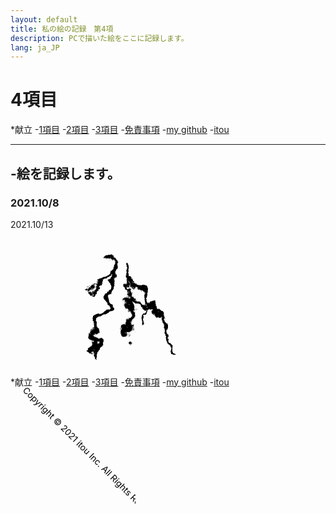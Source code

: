 ```yaml
---
layout: default
title: 私の絵の記録　第4項
description: PCで描いた絵をここに記録します。
lang: ja_JP
---
```

<hedar>
<link rel="stylesheet" href="style.css">
<h1>4項目</h1>
<p>*献立
-<a href="https://itou332.github.io/">1項目</a>
-<a href="https://itou332.github.io/itou332a.github.io/">2項目</a>
-<a href="https://itou332.github.io/diary">3項目</a>
-<a href="http://itou33good.starfree.jp/?page_id=234">免責事項</a>
-<a href="https://github.com/itou332">my github</a>
-<a href="http://itou33good.starfree.jp/">itou</a>
</p>
</hedar>
<head>
<?xml version="1.0" encoding="UTF-8" standalone="no"?>
<!-- Created with Inkscape (http://www.inkscape.org/) -->
<!-- Favicon head tag -->
<link rel="icon" type="img/x-icon" href="./favicon.png">
<meta name="keywords" content="4項,記録,私">
<body>
<hr>
<h2>-絵を記録します。</h2>

<h3>2021.10/8</h3>

<corde>
<canvas id="myCanvas" width="450" height="450"></canvas>
<script>
var canvas = document.getElementById('myCanvas');
var context = canvas.getContext('2d');


for(var x=0;x<700;x++)
{
        for(var y=0;y<600;y++)
        {
                var i= -4;
                var cx=-2+x/50;
                var cy=-2+y/50;
                var zx=0.06;
                var zy=0.04; 
                var z =zx*zy*i                       

                do
                {
                        var xt=zx*zy;
                        zx=zx*zx-zy*zy+cx;
                        zy=2*xt+cy;
                        i++;

                        
                }
                while(i<255&&(zx*zx+zy*zy)<4);

                var color=i.toString(8);
                context.beginPath();
                context.rect(zx*x*color,(i*y+(z*zy*zy*i))/(zx+zy),(z*zy*zy*i)*30,i*i);
                context.fillStyle ='#'+color+color+color;
                context.fill();
                
        }
        
}

</script>
</corde>

2021.10/13

<svg
   width="307.44583mm"
   height="124.88333mm"
   viewBox="0 0 307.44583 124.88333"
   version="1.1"
   id="svg4424"
   inkscape:version="1.1 (c68e22c387, 2021-05-23)"
   sodipodi:docname="kuroikainari.svg"
   xmlns:inkscape="http://www.inkscape.org/namespaces/inkscape"
   xmlns:sodipodi="http://sodipodi.sourceforge.net/DTD/sodipodi-0.dtd"
   xmlns:xlink="http://www.w3.org/1999/xlink"
   xmlns="http://www.w3.org/2000/svg"
   xmlns:svg="http://www.w3.org/2000/svg">
  <sodipodi:namedview
     id="namedview4426"
     pagecolor="#ffffff"
     bordercolor="#666666"
     borderopacity="1.0"
     inkscape:pageshadow="2"
     inkscape:pageopacity="0.0"
     inkscape:pagecheckerboard="0"
     inkscape:document-units="mm"
     showgrid="false"
     inkscape:zoom="1.3932941"
     inkscape:cx="374.65171"
     inkscape:cy="214.95821"
     inkscape:window-width="1920"
     inkscape:window-height="986"
     inkscape:window-x="-11"
     inkscape:window-y="-11"
     inkscape:window-maximized="1"
     inkscape:current-layer="layer1" />
  <defs
     id="defs4421">
    <filter
       inkscape:label="Torn Edges"
       inkscape:menu="Distort"
       inkscape:menu-tooltip="Displace the outside of shapes and pictures without altering their content"
       height="1"
       y="0"
       width="1"
       x="0"
       style="color-interpolation-filters:sRGB;"
       id="filter8728">
      <feTurbulence
         baseFrequency="0.05"
         numOctaves="5"
         type="fractalNoise"
         result="result91"
         id="feTurbulence8722" />
      <feDisplacementMap
         scale="25"
         result="result5"
         xChannelSelector="R"
         in="SourceGraphic"
         in2="result91"
         id="feDisplacementMap8724" />
      <feComposite
         in="SourceGraphic"
         operator="atop"
         in2="result5"
         id="feComposite8726" />
    </filter>
  </defs>
  <g
     inkscape:label="レイヤー 1"
     inkscape:groupmode="layer"
     id="layer1"
     transform="translate(15.477393,-76.563438)">
    <image
       width="307.44583"
       height="124.88333"
       preserveAspectRatio="none"
       xlink:href="data:image/png;base64,iVBORw0KGgoAAAANSUhEUgAABIoAAAHYCAYAAAAibwOuAAAAAXNSR0IArs4c6QAAAARnQU1BAACx jwv8YQUAAAAJcEhZcwAADsMAAA7DAcdvqGQAAF8sSURBVHhe7f0HmK3rWd55uqcJyjnnHBBBGSQB IpuMTTJgGxpMcjfd47bHdnscesbQHmeP225waBqbHAyYYHIyIklCOaOcc84S2PP8D7WYrcM+u6rW +qpqfat+v+u6r72rtGurVthr1Xef533fPwEAAAAAAAAAAAAAAAAAAAAAAAAAAAAAAAAAAAAAAAAA AAAAAAAAAAAAAAAAAAAAAAAAAAAAAAAAAAAAAAAAAAAAAAAAAAAAAAAAAAAAAAAAAAAAAAAAAAAA AAAAAAAAAAAAAAAAAAAAAAAAAAAAAAAAAAAAAAAAAAAAAAAAAAAAAAAAAAAAAAAAAAAAAAAAAAAA AAAAAAAAAAAAAAAAAAAAAAAAAAAAAAAAAAAAAAAAAAAAAAAAAAAAAAAAAAAAAAAAAAAAAAAAAAAA AAAAAAAAAAAAAAAAAAAAAAAAAAAAAAAAAAAAAAAAAAAAAAAAAAAAAAAAAAAAAAAAAAAAAAAAAAAA AAAAAAAAAAAAAAAAAAAAAAAAAAAAAAAAAAAAAAAAAAAAAAAAAMBC/pujXwFYv17TN6/r//UoAAAA J6YoAjgMN5vcfHLTyYdP/mDyzsnbJu+f/JcJAADANSmKANbvrpNPnjxsco9JpdHvT147edrktycv mrxvYsoIAAAA4AB92OTuk78/eerkzZMPTiqDmiB6z+SFk++cfOLk1pP/dgIAAADAAakkuvfkn05e OdkURNdPhdE7Jt89+YxJZZFpUgAA4Kr8l2WAdarw+czJ10/uNqk4uloB1Oc+ctKfSaXSmyYtTQMA APgQiiKA9fm/Te4y+cLJp00+YnLclNCNJpVLb528ZtIm100cAQAA/JEuNgBYl6aHbjG5/eQkJVF6 vW+j68+aPGJyywkAAMCHUBQBrE/7Dn1g0vKx00wFVSrdf/KAya36BAAAwJUURQDr8weTd05ePelk s9OURbedNInUUjQAAIAPoSgCWJ+KofYa+q3JG44+PqkKopad3XTi9DMAAOBD2MwaYJ1aevbmyY0n D510stlJip/+zMsmz5h0AlrL2AAAAK5joghgnZoiev/kFZP3HX18Uu1V1GSR9wAAAOBDuEgAWLcm hE67hKyiqAkk7wEAAMCHcJEAsF4VRNu8jn/45KTH6gMAAJeIoghg3T5sctrCZ1MUeQ8AAAA+hIsE gPWqIKr02bYoMlEEAAB8CEURwLptiqLTlD5NIW0ziQQAABw4RRHAelX0bDMZVElk6RkAAPDHuEgA WK9NUXTa1/LNRBEAAMCHUBQBrNe2E0W99v+3R78CAAD8ERcJAOu2TVFUSVRO+3UAAMCBUxQBrJuy BwAAWIyiCGDd/svRr6fxX49yaCrN2nvpxpObTW462WbiCgAALq2WHgCwThUij508cvKRk5MWIm+Z PHXylMl7+8TKVQbdefIxk0+ePH7yuMmjJx87ueukAun9kw9MAACAG6AoAlivG00eM3nU0e9PWhS9 aVJJ9LTJ2ouiW04qhb5y8lWTPzX5tKPPVaJ90uQTJh816T6qJHvbBAAAuApFEcB6VXx8/FFOUxS9 eVJR1FTR+/rESn345HMmX33064Mnt5207OwmR2n52e0mD5jcf9L00Ssmb50AAADXY48igMvnUPYn euikSaKWmt1l0vK7q72vVaBVKj1w8mWTr5jcaQIAAFyPogiANer9q+Vl7UF0m8lJJmT7M3ectHdR S9EAAIDrURQBrNs2J3pt8zX7pO//FpOWkrXUrI2qT6Kvayla00f3mJz06wAA4NJQFAGwNhU+7Tt0 h8k2ZU+TRS1TazkaAABwBUURwLptOx205qmivvcmibYtitqj6b8c/QoAAFxBUQTA2lQU3Wpy68k2 p3dWEv3BRFEEAADXoygCWK8Kk21ex/u6Tdao77sj8G8+2aYoqiD6/UmFEQAAcAVFEcC6bVOU9Nq/ 1pIoff9tSl1O+z5WSVSaKFIUAQDA9SiKANarsucjJqd9Le/Pt7fPGsuivue+95tM2ox6m9uwWXqm KAIAgOtRFAGsW2VJr+WnKUyaQiprLYoqx2589PvT2kwT2aMIAACuQlEEsF4VJR3zftrCpJJozRNF 3eZti6KmiD54FAAA4HoURQDrVVFSYXLa1/JKojUXRU0UtfTstN//ZpqokqjNrAEAgOtRFAGs16Y0 OW1hsvaJopbb3ejo96fVRNEHJiaKAADgKhRFAOtVUbJNYbKZKFqjbmvf+zZL7qIoAgCAa1AUAaxX RUkTRafdmLrX/sqWNb4HdDubKFIUAQDAGVAUAaxXr+EVJqdVSVS5tEaVQ33/FWTbaI8iRREAANwA RRHAOlWYVPacdpoomz2K1voe0PffVNE2E0UVRe+bvP+6jwAAgA+hKAJYp0qSypJtX8crirYtWy5S 3++233unnnXaWUVRAQAArkdRBLBOvX5Xlmy7hGwzlbNG3fbKom00UfTeiYkiAAC4CkURwDptJmt6 Hd9mKmhTtqx1omjbPYqaKKooKgAAwPUoigDW6cqi6LQ2X7vGiaIri6JtSrKKovdMLD0DAICrUBQB rFMFyaYs2cYuG0JfpM3tvvF1H51OexR12pmiCAAAboCiCGCdev3edqIoa92jqKLoIyc3nWxz2516 BgAA16AoAlinCpNdN7OuaFrjRFFF0U2Ofn8aTRRVFDVV9F/6BAAA8KEURQDrtCmKtnkd72s3exSt qSjqe23ZWSVRZdE2RVEBAABugKIIYJ02Zc+2r+N93dqKor7niqKbTbZZNtdt3QQAALgKRRHAOm2K npaQbVN8bJaerUm3c1MUbbPkrq/v67a9zwAA4OApigDWqaJjl4mgypJtpnIuUu9ZLTm7+WTbsmdT sHn/AwCAq/CDMsA6VZI0EbTtZM2a9yhqomjbaahNUdTfAwAAXI+iCGCdKk12mYzZTBStqSjqtl45 UXRa3da+rpJom68HAICDpygCWKfNZMwuhcna9ijqNlfydOrZtkVPt30zTQUAAFyPoghgPSo5bjS5 /eQeR79uW/ZUtKxtomhT8tx4sm1RtCnY1laSAQDAuVAUAazDPSdfPfmOyY9N/q/JX5zcdrLNa/lm qmZtRVETRRVF3eZtvve+rtu+bdEEAAAHTVEEsJ82pcidJ18y+aeTvzf5s5PHTj5ucp9Je/ZsYzNR tCZXThRt+/7V7e5+LQAAwPUoigD2y6YMudXkoZO/Ovm7k8+eVBpV7mymabaZqElfV2HS/8+2f8dF 2Nw3lWO7LD2rJFpbSQYAAOdCUQSwPypCbjp54ORLJ39j8rWTB03awHnJUmeNE0W9Z/U971JwXfl3 AAAA16MoArh4lR5Nydxl8vjJN0/+58mfnDRZdBav1ZuiaMny6Sz1fW6+522nidJ9aaIIAABugKII 4GI12dKSsgqib5n8zclXTR48aS+es1LZsqapmiWKos3fYY8iAAC4AYoigItRaXGLyeMm3zjZLDN7 5OTWk7N0ZenS79ei96zKrV3eu7rdN5ooigAA4CoURQDnq9fd9hu6x+TrJv/b5C9Pmii64+S8ypu1 FUV9n913fc+7vHdVNFUUFQAA4HoURQDnp5LjDpNKoZaYdaLZJ0xuPjnvwqbCpKxtoqiCa5f3rs1E UXtCAQAA16MoAjh7lRO3mTxi8ucm//dJ+xC1eXX/20Xo9X9NexRlUxTtUm719e39ZKIIAACuQlEE cLY67v7jJ39h8rcnlUSfMunzF6nCZE379GyWnu2yR1F/R19fUdTyP++BAABwPX5IBjgbFRIPmnzD 5H+ZfNOkJWdNEV30sqcKk4qiTdZi833vMlHU11aQVdS1FBAAALiCoghgGZtplU4y62j7Nqj+Pyed ZvbZk/tOKid2fd39L5O3T142efXkv062sfl+17Khdd9j913Z5fvt6yuKepwsPwMAgOtRFAHsruLi ZpMmiL5s8ncn3zJ51OT2k6UmVz44ee3kVybfPXnK5A8m2+o9oLJoLTZl0a7FVo9Hj5cNrQEA4HoU RQC7ab+bJoi+YvK3Jn990gTR3SZNruxaamy8Y/Kkyb+e/PPJr03ePdn27+/r1jRRlL7PXYuivr6C 6JaTHjsAAOAKiiKA7fT6ee/Jl0z+2uSvTL5wcp9J0ypLli+vnPzI5B9Nvmvy9Ml7Jru8hm9KlzXt UZS+713u2762ouhWE0URAABcj6II4HQqGiqCPnPyrZO/M/nSyf0nFQ9LFS8tKWsvol+afNvkH05+ cdK+RB+YNA2067Kx3gPWNlG06/fabe5xaklgjyMAAHAFRRHAyVUCNYnyZyYVN39qcr/JEptUX+n9 k5dPmiL6m5MfnLx40hRRm1dvCp5d9j6qcOnvuawTRRVFt514HwQAgCv4ARngeJULTZ987KRlZp1m 1u8riHYpLa5UAfT7k7dNnjZpL6ImidqXqP2Jrty0eomiKH3v/V1L3Ya1aBKrwu8sSj4AAFg1PxwD XFuvk7eePHryzZOvnyytI+/fO3nh5D9Mmlb6t5Omiq6mKaCmYsouJc+mKLpsKoruMHnM5F5HHwMA AENRBHDDeo2sUHj85Gsmnz9pudKSmiJ64+SJk383+ZeTn528dXJDKoraZ+dG133EafW43mLySZOW D95poiwCAIChKAK4uqZt2sfmUyd/bvI5kwqFJZdpVRI9e/K9k6aIvnvyrMn7JteyKYqWOLWrJW9r stT3WzF018lXTb5o0mPrPREAgEvPD8UAV3e7SSebdaLZJ0xuM1nqNbOlZk0M/adJBdG/mjxh8oZJ /9tx2puovXUqirYtripc2vfoyr2P9l3f8yZLqHB7wOSbJp83ucvE+yIAAJeaH4gBPlSvi02XfOWk AqGyqAJh19PBKjeaIHrz5D9P/u7kL05+ePKiybsnJymJUlF0y6Nsa/P9dMLaUsXLGvV4P2Tylydf O3nw5CMmAABwKSmKAP5QkzkVMHebdPz9V08ePrn5ZFdN7bx98vRJy8z+yaRTzV47Oe1ET99nexN1 atcup65tiqIPHP3+srv35MsmXzJpykhZBADApaQoAvjDsqVlXPedNEn0jZOmTJbYA6jTzJ4/+dHJ P5r8s8kvTfr8Ntpbp/Kqk9h22YC56aVKovdM1lQUndX3WklYQfSFk8+dWIYGAMCl5Idg4LKrJLrJ 5P6TSoKmie432fXo+bQP0a9Nvn3yHZNfmLxi0nKvbTXp0jRRp6/t8hr+wUklUb+aKPpDPeYPnLRf UUsOK+N2fQ4AAMCqKIqAy66S6KMnFUTtUfNRk8qYXQqCpnVePfmeyT+e/MjkGZOWn+1ayjRF1NHu ba697b5JfX+VRO+YrLEkOsvvueV8D5v82Ukn3i0xVQYAAKuhKAIuswqhiqEvPspmkmhbFRgVML83 +feTfzt58qQNrNsPaImCo6LoZpPKol3KrJa+VVyddAPtfXHWxVb3aUv7HjX565OmzEwVAQBwaSiK gMuqPWkqib5i0r5ELT3bZc+fTUnUCWZtWP1dkxdM3jVZsoxpiqipl0482/Y1vO/1fZOlv7dD0qTZ QyftK/W3Jo+Z3G7S8wYAAA6Wogi4jCpb2rj4yyftR3PXya6vh+079JLJT07+w9Hvl97/p8mWioqK oqaKdpl06Xu77EfjH6fisOdGk0X/1+RbJ52K9qBJRRIAABwcRRFw2VSu3GHy+ZPPmdxrsutrYVM5 HXX/K5NKopcefW5pfe8VFC07qzDapSjqWP5DPBq/Auwtk6VuV/dxxVzF4p+bfNvkH0z+h8ljJ3ea eC8FAOBgbLsRKsBa3WjyRZOWnLX0rM2Kd53Mef3kpyctN3vO0efOQhMuLZF7/ORjJtvup1SJ9fLJ 70xaHldptO96v+oUsqZ52j+ok9+u5o2TX57051sqtstje6X+nva06ntoL6uPn/Q4lIdMKu+6X5fa iwoAAC6Eogi4LDYX+n9y8vWT9p9p0+JdpkEqWCqJfmLyfZNONjurkiiVWo+YfNrk3pNt91Tq+27D 7V+fNP20pqLowZNrFUVtHP6Lk1+aVOLseoLd9fV39ZypcGwyreKux+SzJl8w+eRJ00d9r1c+Pt3H CiQAAADYE5Usj5s8YdKJX12075KWbVWy/LNJ0yW7nJZ2Ured/JXJCyeb4mGbtDdRR/Y/erLLBt7n aXNC3d+ZvGpytdtVekz+8qQiqU2om5yqvLvanz3LNF30zkkTZp2A16l6lUptQr7rskEAADgz9lUA LoPNCVYVCJ84aRpkFy0vevXkBydNEj1rUvly1u42aZKoZU67vH5XnLx10l4+Z7GX0lmoWKnUqpA7 bhq2oubdk++etGfU6ybnfTv7fttwvHLrqyc/POk0vL89aeljS+gqs9ZS1AEAcElYegYcuoqFlit9 4+RLJ7temFc4VDz80OQHJs+fNKF0Hh42+dRJS5t2mWBqH58mq1p6VqGyBk3h3HHSfVDaYPpq3j55 0lHeMWkpWhuW33lSQXhRkzwVe52g1vfeUrWKottM+n6aPKp8XEtpBwDAATNRBByylivdd9LeMZ1w 1se7aFKlyaH/NPnOyfMm51US9XpdUdK+OLsuc3vTpL2VznI/paVVqPQfNyp7jiv7NmVQy/Na+vWj kydPKo56DC9SSyAr+poq+p8nLY/77yctX2zCyLI0AAAulKIIOFSVQg+cfMnkyyaVLLtegL9n8tuT fzF50aR9is5LEzSVRE2hVCbsoomi10zO8/vfVY9dBVGP63HTsFe+t/WY/dzk+ydPmbxvctG6LRVe 95x8xqR9p/7x5BsmnaDWY60sAgDgQiiKgENUkdJePp89+fxJx5nvsuSsKZSWB1U0/MvJcyfnfVJY R723mfWuy6e6LU0UvWGypqIoPYZNU13rsey+uf5729smvzBpn6CnT/bldve99lyt/GuiqMLor006 ma9lars8ZwEAYCuKIuDQNG1yp0kX2y05azPhXTav3myMXMHwPZOfn1zEXjIVRbeftHRpFy2dqzhp GVb74qxFpcqmKDruvev6RVqPYcXYT0++fdLx+RV/F70M7Up9z029dTrat07aeP0xE9NFAACcK0UR cGgqiT5v0h4wHzO5oU2PT6o9iJ49+YnJL08uaulSJVHZpfRKpVclydqmiSpLKgG3mShK5d5rJy1D ++eTfzfpce3x3KfCqNvXksmvnXzLpKVpPe7KIgAAzoWiCDgkXWQ/ftK+RJ0u1THyu1xgt9lzexH9 7KRJoo7Ev4hpol6rKwtaetZt3EV79lQWrWkj6/Q4VhCddI+iqz3uPXZvmfzW5P+Y/JPJj0x6jCsE 96Uw6vtvY+tPn3zT5HMnmxPSAADgTB33wzbAmjRB9D9N2u/llpNdyvBKhVdOfmryHycvmFzUFE7L zT5l8gmTliftcrvaxPp3Js+atPxsLboP7jNpOVYn2d2QpqVaJvgbk6vtI1UZVEn21skLJ8+c/N7R x2li6yTL285Dt7mCsE3MK/heNmnpIAAAnJl9+EEYYFdNmtxr8ucnD580SbTr61sX5k+Y/MrkJZOL XKLU/kSl4mDXqZKmid41WePR+CeZJurPnuSxrwjsvqgA7Pj8vzf565O/P6kcrCS86D2cui1NFj16 8jWTikIbXAMAcKYURcDaVR50zPhXTb5y0sTNrtOSFQS/NKlA+N1Jmz9f5LKkO086BWuJjY2bInr7 ZG2TKZtlZ50Sdi2bUumkelwrASuGfm3yLyZ/YdJm6F83+feTN066z/pzF7H0sMe9kuj/Pbn/5Lj7 AAAAtqYoAtas8qDNq9uXqM2rW6KzxJLaliS1efWTJ+1pcxHlwEbFR7frLpOb9IkdNU1UWbS2PYo2 E0XHTdSctii6UqVRBVqP+fMnHaf/lyafNvnGyf938pOTnhctAzuvk+O6TU2TPWLyNyb3niiLAAA4 E0tcUAFchIruW08eNfmKSUvOdi1SKgqaHvn+SRtYt5/PRS8/as+cpkk+edJk0S5Lj7otT5n89qQJ mqvt4bOPeqxbTthpYD3eTVfdkJaTdZpZSwZ3vX19fVNEPScqjlqK+AuTX508cfKMSZ/vvmxvpB6b 9jc6i/fWyqLuhyaKNvsr9f8JAACLUhQBa3WzyUMnnXD2BZM2r95FJUpLzCoC/s2kk7D2YXlWexNV Ej1y0slXu7xuVyy0kXUTMa+bXOSk1GlUkrRXz4Mn3Q8VZjekoug5k5YOLlmEVSL2HGnvqtdP2tuo sqhCqrRsrfu20qhpn4qtfu17X1JlVBtc9//Tcf+d1gYAAIux9AxYo5YgtfzmUyeVKJVGu6gwaQ+a Tsv6wcmLJxd1wtn1VThUFjVZtOtrdkVRZVhTMmtTQVZJclxRVjHTn1u6oLmayqOW8DVx1OlpnY73 Dyd/5ejXTl7rebVkIdftqjD7s5Omq5ZYjggAAH9EUQSsTSXRgybtSfSnJx2Zvksp0NRJ5UnHxbcv 0ZMmTWlUAuyDJmnao6iiaNfy48qiaF9u30l0uyuITrqZ9S7L83ZRIfTmyW9O/tnkf5x826RJoyX3 hOr2ffykDbdbjndRtxcAgAOkKALWpP1fHjD5+sl/N/mYya6b+jY51PH3Pzf56ckbJvuyJKty5LaT Nuxe4mj8CrA2YF5bUZTer3qsjytFLrIo2ui+bQlcU0b/+6Tn6/dN3jRZas+rCsTPnlSW9m9i1+cG AABcR1EErEl703zx5LMm9+gTO2qaqL16mvhog+KXT/ZFF/6VQ5121t5ETdMsURR16lnl2NqKos1E 0UmLon0pTrqv28/ob02+Z/LSyRJ7X3Ub7zn5pEnTRbvu0QUAANdRFAFr0EV/F8IttWnj6kqiJaZG 2pi4k6vawLoNkPdpc+denzdFUXsw7fp6vZlyafnZvuy/dBqn2aNo1ymzpfW86gS9fzmpLKo4WqIs ajliS88+cdK+RUv8mwAA4JJTFAH7rgv/Loi7GP6aSfsT9fGuNkvOfnnScfGVKPuk233TSUfB9+uu r9cVE22s3O1s+dPaJoq6P05SFHU/9ef68/uk+/sVkzZLL+2Jteum4t3GliY+evLpkzY9BwCAnSiK gH3XdMi9Ju3F8pBJpzztWgI04dFeRD87acnZWyb7ZlMUtT9Rt3nX1+uWnb316Nd9mpw6iU1J1NKz NU4UbVTQdaLej05+fPK8ya6bXHdbW4L2aZPHTryvAwCwEz9QAvus16g27e0Y8M+bLLEEK5UlvzVp A+sXTfatONmUHd32JkbaxHupoqgplrUVRen2d58ct7xqc9/16z7qvu859/2TlqE1WdReWdvqdt58 8tDJV0zuffQ5AADYiqII2Gdd8N9+UlFUYbLEa1YTHO1L9DOTFx59vG+60G96ptu+ZDnW0rM1nniW 7oNKouOKok2htM8qi141+fnJD02W2ES9suiRk8+fNImmLAIAYCuKImCf9RrVJtZt2LvU69UbJy05 e9LkzZN9na6p7KgcW+qivz2ZNieerXWiqJJozUvPrtQytE5Aqyz6yUnTXrvofqlYrCj6uMkSSzQB ALiEFEXAPus1arOh864XvZUjXYz/xKT9YZY6pvwsbMqOTVG0xGt1BVEbWffrGjeyrgg5SVHUfdV9 t4aSpOmu9iz6D5OWQTb1te1j0+3tlLyHTT5r0ml5TaUBAMCpKIqAfdbFb+VAF8C7XPh38d1R+L8x +Y5JF+f7WhKl21rZ0R5FnfC2ROmxKYpaarfWpWfdJyeZKFpLQdLj0GPSUsjvnvS83GUpZPfNbSad gNaeRf3e+zwAAKfiB0hgnzUF1NRFS6Z2KTfaLPh1k387ec5k3/fp2RRkt54sVRRVQDSxstaj8Xu/ OulEUZt/r0WPRSXmb05+ePLKyS5lUffVx04qi9rYek33BQAAe0BRBOyzCp6Orn/uZJd9dV47aWLj lydr2J9nMxXT/ky7TlOl29xEUQXEGm7/1fR+VUl03PtW/3v33RLl2nnpMakMrShqCdrrJ7uchNYG 6J88edykJWje6wEAODE/PAL7rHLjNZNfnbS/0DaTME0PtR9RJVG/X4MmZzrFaqkNiSsiuu1rnCba 6P2q++UkRdEap2h6XF4y+enJUyfvmGyr50zTRJVFHz1pnysAADgRRRGwz7p47oL5dyYtzak4Oo0K ko4hr2h63tHHa9DkzC0mS13gdz82TdSUyhqLok1JdNyys1SStJfRGt/feoyeOGmz9fYtaspoWy1Z bGPrj5/cfXKS+w4AABRFwN6rHHrh5F9PnjVpP5eTlB1NzzSh8VOTTjrbZULjPG2KjjaybqpoCRVk 3Y9rLYq6T3q/Osl7Vn+2UmSte/M0Odf0269MKjl3cafJYyYVRqaKAAA4EUURsO8qNiqHfnHy9ya/ PnnTpCLoaipD3j552uT7Jz8wef5klz1fzlt77LSR9RIX991/3fZOeVvTfXCl0xRF6c+3t9NavXry HydNwr2tT2ypwuzjJu1VdIc+AQAAxzGKDqxFhccLJv950slQ75w0JVOJ1Glefdym1U0d/eTk30ya JGqqaJdTpM5bZUgl0SdMHj9ZYqqo+6ni7MmTNkpe0/2RpoPuO3n05H594hg9FyoIKxTXqOf6GyaV oU0F3XWy7ZH/FWYt22tS6UWTtezTBQDABVEUAWvTErL2b3nCUX570v5FLdepIGqK6Gcmvzd592Rt S60qipr++JTJYyfbFgRXqhz43Ull0RsnNzSNta82RVH77fTrcdrb50cnFYdrttmj6D6TO06alNpG ZVH/Djo98HV9AgAAboilZ8AaVXQ0cfGUSeVQR9+X9iN6zqSlZ2tdZlWB35Kzpoo69WwJ3ReVZi0/ W8uG3tfX+9VJi5L+7FL33UVqIqoitGWXuyxB67j8h0wqH+1VBADANSmKAPZLG1nfcnKbybYTJNdX sbZZqre2Cat0P2xyEv25QyhEKvheMako+o1JRd82Kh/vMqkoetBkqecVAAAHSFEEsF82RVGnni2h YqiiqGVMa50oqtjo/eqk71mHUhSlgu/Zk5ZTvnyyTdHX/dFeVx81+cRJ01bKIgAArkpRBLBf2pOo kmipoihrnyjKaYqN3tuW2AR8H/R4tQTt5yYts9z2MWyqqH2OPntyz4n3fwAArsoPigD7pYmiSqLb XvfRMlrCVFG05j2KTqP3tiWLtotW0dfG3N8z6eS/bU+tu9HkoZNPn7TBtakiAAD+GEURwH7pKPM2 H15qIqbpk6ZQ3jOpYFjrRNFpHNJE0UaPXSXRD006+W/bqaI2Sf+kye2PPgYAgA+hKALYH014dBR8 JcdSp3Y1QVRJ1BH5a54mOk0xcmgTRen2NxHWsf/PmvSYbqMi8tGTTkFrHydTRQAAfAhFEcD+2EwT tZn1EtMelQuVQ02gVDKsdZqo73uTk+i9rVPjDtFLJt83edVkm+Kv++bOk05A6z7ycwAAAB/CD4gA +6OiqGmiiqKltL/N2yZNFK25KKoUURT94RK0J0yeOHlzn9hCG6Z/7uQeR78HAIA/oigC2B9tZH2L yVLLpjYFy2Yj67UXRSedoGkaqz14DnVZVVNF3zt5yqQCcBt3mzx+cofrPgIAgCOKIoD9UcHR3kRL bsRcyVKZ0GTRmouiTm4rJ1FBtNnn6RDLou6H50+aKnrFZJslaO2F9QmTCjUAAPgjiiKA/dHSszYY bp+ipVSydOrZ2ouivv/TFEVNZ7X87BBP9ur+eMOkJWi/O3n75LRacvagyV0nlUYAAHAdRRHA/qjU uPFkqRPPUqnQvjYnLVn2URMzp50oqii63eRQ3+cq/543+c3JCycVaadVKXnfSfcTAABcR1EEsD96 TW66o7JoKZtpnMqWNU8UnbYo6n6849Gvh/he133y1slzj/LuyWlt7qMllzoCALByiiKA/bGZKFq6 KNpkrfreK7s2hddxem+79eQrJn9+8hmTB07aKPyQ3vfaoPzFk2dO3jI57WPc8rO7TJY8ZQ8AgJVT FAHsh6ZgKorap2jJfXUqD1qmtOalZ92Gvv/NXkvH6b5s+d7XTP7l5Acn/2ry9ZP25WlZ2iGoNGt/ osqiF0xOu/ys51n7OLUEDQAArqMoAtgPm311Sr9fSmXCuyaVLCeZxtlXfe/b7LXUfdl00SdNvnHS hFHTRUuWcRepx/VNk1dNun9OY1NO+lkAAIA/4odDgP3QRXtLgW40Weq1uUmc8o5JR+SfdmnSvthM FFWEnHZqZqNC5F6Tz5l84eTOk0PQ/VIR+Laj359Wz7Uli0kAAFZOUQSwH3o9riRqf6KlLtwrWN47 qSiqZFlrUZTNRNG2RVGa1mpPnkdMmio6hIJkU6J1v2zz+Ha/rnnSDACAhSmKAPZDexO1V0x76yz1 2lyB0MlYFUVrLwMqQk66R9EN6X692eSukwqj7vO1q+zqdmyzZLHnxzsnbYoNAADXURQB7IeWRnX6 VPvpLLV/TqVK+9dscyLWPtlMzVRonHYfnuvb3M/3nNyqT6xct6dycZsT3bove26857qPAABgKIoA 9kNTIZuiaKnX5oqiN07ePFlzUZSKol2XnqX7ufv4wZOmita+/Kzbc/NJp5dtUxRVJLbHEQAAXEdR BLAfmgxpwqUs9dpcEfC6SUXR2peeVRTtuvQs3bcVch89aa+ij5ysuSzaFIy3nZx2Eq0JrddMWpoI AADXURQBXLyKipYPNRVSUbTE0rOKoU46e/2kE7EOYaJoiaIolUP3nnzl5JMn3fdrLIv6njsprwmp 208qjU6q50NLzl45aR8rAAC4jqII4OJVDFUSNRXSyWdLlBYVKhUAr51UsKxZpUbFV7epwmhX3b9t av3YyV+dPO7o47XpedPeRJVEp92jqPvyFZM3TNb+/AAAYEGKIoCL1yRIRVGTIZ1etYQu/tuf6FWT tU8TZVMULTFRlM0U12dM/tHRry3hWpOeN7eb3HlSwXgaLTt7+uQQ9q8CAGBBiiKAi7fZn6iyqGVR S2jypqPPK4sOwaYoOou9lj528j9MPntS8bKWZWiVipuiqNLrNN47ecbEsjMAAD6Eogjg4m2KoiZa TrPPzLVUFLUHTWXRIWjqZZOz8PGTz5k8ZHLa6ZyLUJlVqVhRdIej359U92EF4ssm7+4TAACwoSgC uFibJVDtM1NZtNTSs4qipkYOpSjKWRZFPQafNKksut9kqcLurGz2tbrbpL2tTvP99tx4yqSyaKml fAAAHAhFEcDFqihqI+Iu+pc8fWszUfSu6z46DN03S90/19f7YaXLp09agnbXo8/tq763pon6Pk+z t1JFW+XQ0yZvn5zFUj4AAFZMUQRwsSo+Kom66L9xn1hAJVFH4zdN1KbFh6D3q3JWRVE6ar6lZ18+ 6ej8e0329X2yybP2Jrr7pKLxpCqKOumsjawVRQAA/DGKIoCLVfFx80knni21N05FUXvPVAQciu6n llud9ftWZd3DJ39p8vcnXzRpaVcl0lmWVKfRfdBx/k0T3WVy08lJ9dx49uT1k07GO6ulfAAArJSi COBi9TrcREjLh5Y88ayi6G3XfXQYup8qispZ6//rjpM/PfnHk//npOVo95lU0JzH93AtFVbtadXE UwXjSQusSqHNsfhNFdmfCACAP0ZRBHCxeh1uoqiyaKmiqOVELT07lP2JKkK6n9qw+Tzft/r/u/fk GyZ/Z/JXJ39m8qhJkzw9XhcxZdR90FLFe0wqik6qYui1k+dOem5YdgYAwB+jKAK4WJUNTRO1fGip SZUKgJYVtZn1oej9qn15TnsfffAo25YiFUEVeQ+bfNXkb03+P5O/MfnqySdP2ifoPEuj/r+aJrrn pAmnk2qa6IWTlp51nwAAwB+jKAK4OBUL7YlTEbHUsfipFKkUaKroUPR+1YTPaY6Bb6nVmyctwdu1 GOn/v8epcuZxk0qiSqNvm/wvk6+bfOLkDpPTfI/buNXkgZOmik5anPWceMfk+ZNXH30MAAB/jKII 4OJUFDVJ1KlnSy07SwVJxch7r/voMFSIVMCcZqKo++GNkydOXjpZ4gS4HrNKvZYKtvSr0ugbJxVG /2LyzyctUfv8yYMmlTqVgT2+ff9LvO+2P1HL39pH6aS67a+ZdCx+xZlNrAEAuKqlljkAcHqVDu11 82mTB09Oc3rVtbTkrCVGvzl5VZ9YucqVSpGHTloC1mTPSVSGdPt/fPLKSYVcEz9LLhHr7+r7qwy6 06Ry6JGTT5187qTC6DMmnzD56ElLxlpq2ClqvQf39W0+ftLipq/pJLb+7m7LSfR3v3PSJtbfPXnT BAAArkpRBHBxKhhayvTpk/tOKhuW0IlnL5g8YfK6PrFyvVdVwlQSfezkpPvyVJB0+39x8ozJjSZt Tn2afX1Oa1Matcl033PFUMvE+r4riyqQHn/0+4dM+n5aQlb51cRRxVHLwm6oOGqS6VsmHzPp9pxE RVRF2S9NfmVySEsSAQBYmKII4OJUKnTk+mdOKhSaMllCJ1o9Z/Jrk/boWbvup0qXh08+bnKTyUlU trT07LcmT520N09lTJtPn3QqaRebaaP+Pyt1mhir6Om2VAxWfH3SpKKwAunjJ4+ePGKymT6qROpr K486tazb/xcnTVj1d59ExdCzJt8/aQlexREAAFyVogjg4nShf//JZ0/uNlniNblypD1oWmb065M2 MF677qeW6G0mik46edV90TKr35783qSpmpaitQzrtkc5admypAqkHuv2Ouq2tI/RnScPmFSGNW30 2En7H1UkfcqkIqmPP2/SErzTnLLWkfhNEv3M5O2TG5pWAgCAC/kBGYA/1IX+ZtKkqZMlNC3S0rMK gUM6An1Trpy2TOt+3XxNezdVoH375G9PfmHSht/7UJz0ftxEWc+Hpp3af6gSsQmjz5p8+aRJovYm 6vly0pIoL560DLEC0WlnAABck6II4OI0UdLGxk2HLPV63PKkCoGWnB1SUdT90/11mkKtMqU/Xzb3 b0Vay9F+evINk/9t8rzJvhRGG33vm/S9dxt6npxmkig9F142aaqowqyv79fT/B0AAFwip/0vswAs p2VH7UvTkqI2P15C+9F04lnLrSpAPjBZu96rWprXaWJt4lxhdFItvWuPopaetXfTRqVQS9A6Lr70 /1Fp1/5Hh1SkdF/dddJ91/5G7XvUHkndzkrF05y4BgDAJaAoArg4Xax/4qTlRZUUS2h5VQVRR+O3 cXFlwNr1XtUG1N1PbfJ8mqmiyqCKok6Bu7Io2qhIe/nk2ZPXTCpOKvBaAtb/z9oLo6aROuWt0/Xa JLuNs9v36FGTSrfbTyqTut1NoFmaBgBwySmKAC5Oe820UXEbGC91CldlSEfBP2FS8XEI0yJXFkUd KX+a966Ks4qi508qjW5IS7T6M00XvWjSn60wqkSpNDoElV7dd5WSTRY1YfSYSVNtHeHfVFtFUVNp hzCJBgDAFhRFABencujTJp3k1dTHrrrIf8vkKZPKkUM4Gj9N9txjUqHRRNFppnzae6hleM+dHHcC XBM13Wct3fvdyTOPPt6UeJVGvW8eyrK0bkvPu06U+6hJRVxL1DrC//WTSjYTRgAAl4yiCODiNNnx JycPnrQMbVctH3rdpJLjqZNOPjsEvVc1AdOx8RUaJ1Wh02RMy/CeMzmuKEoTWBVGTRhVGP365Jcn ff1mg/AKo82m0Ieg+6kT1zqmv/u5PbOa3Koo6jY3YWQfIwCAS0JRBHBxmtz47MkDJi1z2lUlxisn T560/Kxj8g9BxUwFRhNFD+oTp1BR1HRVexBtU5y1x1OnpDVd9BuTSqf+rj7Xe+hmyqgcwqTRpjS6 76Q9jCrEWs7YUrzuC4URAMCBUxQBXJzNRNH9J0sURV3Iv2LSRFEbWjcRcggqLu4zqSiqVDuN7pOW nj1r0pTQLpqsaUlWG2NXHHUfv2pSIVdJ10RXm0dvSqM1F0d977eZdL83adRt7/5rKZ+yCADggCmK AC5ORVETRU1vLFEUNT3TSWcVRZUZXdwfgiuLokq106jA+Z3JEkXRRuVTf9eLJ21+/cRJ+0K1GXb3 f8v/3jppEqc/2x5LazxBrdKr5+i9J52a1vRUe2B125VFAAAHSlEEcHFaevYZk/tNliqKKi8qLX7v 6OND0PKn7qOKokq106goetKkoqjyZsmCo42em7B506Qj9tswu2V/TTBtyqOnT1qqVoHUfj9NHVV8 raU46nvsuXnnSRuKdwJcRViFkbIIAOAAKYoALk6naX36ZKmlZxVDL5lUUFQYVZIcgsqJiqJO5Wqy 6DS6DzYnmJ1luVEB1ARXG2a3f1FLAJswalPxzd5GFUjtl1R51OO02Si6SZ1u474WR31ffY+3n/Q4 VBi1F9arJwAAHBhFEcDFaVnPZ02WnChqcqXlUBURh1IUdd88cFJR1KbWp9F9UFnTRFGTP+d13HuF VP9fLT3re2gz6NdOOkmtx6fSqNPUfnry45Ofm1RmVcD0tZ2C1+TRPpVHLUWr3Oz52gl0Ha3/hkl7 NFWUAQBwABRFABenTYI/b9JyqiZKdlVR9LJJhUNF0aEsPasoahPrR03aK+c0Kmqa4Ok+adLnvIqi a6lUaaPxlsK1OXbTRy0V7PusQGo5250mt5s0ybNPNtNFd5w8bHLXSd9v01H9CgDAyvVfBwG4GL0G VxAt9VrcRXx/16G9tnd7NhtCb6Ov2/f7ZLNBdkVWk2Y3nezzf8zp/qws+tLJX5/8qUmlkf8ABQCw cod2MQGwJr0Gt8RoyYvryqJNDsWmKNrmfup+2JRM+/6e1/fXflWPnFS6nGSaqCme50y+e/K/T35o 0ilv7R/U/3bWG05XaD1m8pcm3zJp6qvNxwEAWClFEcDFaQ+alp8tubzokAqijW5TJdG271nblkzn rc2iP27ScfTt/3PcY9kUUoXQz07+0eRbJ39l8rWTL5t83eQfTtpIu32EzkrP34+a/NnJN0wqjpZY SgkAwAVQFAFcnPbeqRxYqihqeqSNkysQznqS5Dz1XrWZCjqtzURRRdE+l2jdxjbqfvik50Tf87W+ 35aodcJam3S3r1H7HLVZd8VRp631uaaL/ubk8ydtml5p1N5VPT+W1v17t8mfnvw/Jp3mVxEKAMDK KIoALs7HTpY8Fn1TFLWJ9SGdQrVLUZR9L4r6vioN2xz6Yya3nhw3AVXZ08blHbffqW6VRtfX86Hn QXsf9ef+18kXT/7NpNPVep4sWSh2O9pf6bGT/2nyJyeVoPt6vwMAcBWKIoCL03KdJZedddHfxf/7 J4dYFG2zfKySYt+Lor6320yaJmqD6OOeEz3OFUPPmDxl0slpJ/G+SRNI/2DyTyctSevktSVPguux qix69OSbJt2mSjBlEQDASiiKAC7OgyZLFkWbY9ffNTmL5UUXpZKh96tt37P2uSjqe2qJVvsSPXhS yXLc7exxbiKoSaIXTU5zLH2lUMvUmir6W5MfnjSZ1CTaUjZl0adMvnnS5FybXiuLAABWQFEEcDEq Lh4wWXJ/oiZG3jmpOFhySmQfHGrJ0O1q4+rNJtaVRsfd1h7n9iF6+uR1fWILFYoVTd8++c5Jk0k9 d5ZaitZtqBz63MlXTnqu2+AaAGAFFEUA56+S6M6TOx39fgld4Heh3340FQmHpNtW8bVtibHPpVnF UM+F9ie6w+Qk78tvmDxh8uLJLpNAPU+ePakoajnaj01eO1ny/uo2fcnk8yZt1r3kBB0AAGdAUQRw /j5y8shJF81LTcq0HKlTr7rQrzA6JJuiaNsCo/umLDUts6Smbtqr6qGTkzwfug1Pmvz65KR7E11L f19/z89MOl7/707a+Lq9rpZSEfbnJ18+uf9kqXIUAIAzoCgCOH8twako2vYUr6upRHnLpKVIh1gU bcqe0+pr269pH4uiHv9bTdqr6r594gSaGPupyWsmS07+VAy1V9GPT5ou+oXJ2yfb3OfX188aTRNt jum/+2TJ5z4AAAtSFAGcr6ZGWo7zuMlJ9qM5qS703zhpOuTdfeKAVIhUWOwyUbRkqbKUm0zuMelI /Fv0iRPopLInTs6iDOx+6jn0S5N/OPnRSYXUEhtd97xvs+6OzO+5f+sJAAB7SFEEcL6u3Lh4qZIo nXT2qsnSx53vi27TNrerKaLS1+7TRFGPfSeD3W/y0X3iGH3v75/8yKQ9is7qVLvN/8/vTtq76Ocn Pa+WWIpWMdZeTG1w3UlolqABAOwhRRHA+WmCqAmSx09u2ycW0sV9BdFLj349NN2+TbaxbyVRmrC5 4+SBk7v0iWM01fPcSfsTnfVm5d1XnZxXWfTvJ784abJo12VolWO3n3Rs/pdObnf0OQAA9oiiCOB8 bC6SHz15xGTJo8K7gG8T65dM2sPm0FRc7FL29HX7VhS1iXX7Ej1k0ubm19L33lKzn5s0TbRrYXNS TRH9zuTfTn520v5Xu96P/dzR5tafPfmaSeUpAAB7RFEEcD4qA1pu9tjJ0ic/NWHSBf0rJkvsJ7Nv Kie2XXqWipWyL2XRZtlZRdFJngvvmTx/0v5EFYHb3g/baInb0yY/MPnlyTsmu+r2N0X11ZOmiwAA 2COKIoCz14Vxm/d2DHp7szRNsuSSm06napnQm6/76DBV8mxb9OxLQbRRaVhRcs9Jp55d67nQ997j +5TJc44+Pm+VbM+c/PTkqZMliqqW3jVZ9EWTNvL28wgAwJ7wgxnA2WsT3058apqoqaIukpfUKVhd yB/asfhLWbKUW0LLDiuJei5UGl5LG0u/ctLeRO0TdFGlV5NE/3nyfZMXTnYti3pMbj75zEn/Lo5b fgcAwDlRFAGcnS6G27T6T0/+4qSjwVtytGRx0bTHD0/eNNm3yZkldZ/tW+Gzjd53O/muTc2bKjpu j56WnbX3VMu/zuqks5PoufWWya9P2rOoKaddfdik++DzJ23svXSBCgDAFhRFAGejUqOL4L8w+cuT jgTvYnjJ1932JmrfmkqETqnihu1LybQpRyqKWnZ2redD+021SfmzJh1Rf557E11NRdXLJz85aRna rptq95g0XfWJkwdNKtAAALhgiiKAZbUxcUtqHj75G5MmiT560vKzJcuKSoP2JPqeSadRXeS0CSdX UdSys3tNep5cS+Xf703O40j8k+oktJdO/s7kxyfvmuwyydbPIQ+ctATt7pPuHwAALpCiCGA5LZ1p auhTJ00RfcWki9+zWFKzOQmr/YnePTnkZWeHYjNB0ybO5bj9iVre9eLJiyb7dJpdpeTLJt8+aW+s nou7PP8qhypWOwXuuPsEAIAzpigCWEZ7zdx18mmTb5z8qcltJkseg7+xmSaqJHr10ceHrIJlk23s 8rVL6ntoudndJp2Cd9xzo02sK2J6rPexCOwEtO+ddBrbLksfux+aKmrD9/b08rMJAMAF8sMYwO4q iVpK1D5E/93kkyZLLzW7UhNETZk8edJpVJdhmmgfip5d9Z5bEdIeRcftx9MEUUu8mhrbl2Vn19dz 76cmvzh5fZ/Y0qZAa5+iJq38bAIAcIH8MAawmwqhh0xaZvZNk8dNbjE5Sy1JqkCoLDr0aaIrbVsW 7UvJ1PdRUdTyxJ431/KGSY9vm1nvumn0Wamg7Pv7scmuG6pXtvbvqKWaZzGFBwDACSmKALbT62fL hyqGvnnytZMudNuD5iy9f7IpEV4zuSx7E+1S9vS1+1AWVYbcbnL7yY37xDV0JP4LJ7tuFn3WKrGe N/mlSRtvb6tyqKm8+09asgkAwAVRFAFsp4mQT5+0H9EXTjru/KwnIZoeaprouZPLtOxsCftQFvWc qQxp4uxa30vLzjqGvg2jK4r2XUvjfmvyG5M39oktVbK2/KxNrQEAuCCKIoDT6QK/Y8072ezrjn69 w+Q8Xk87mvwFk18/+nVflyRxdRVF7U903DTRmyZtZN0m1p0wtu8qK181aflZp7RtuxzyIyf3ntxz YvkZAMAFURQBnE4XsI+Z/I9Hv7b87LxeS9sP5gmT35y8bXKZlp3tw0TQrpqYudPRr9fyuklF0Tuv +2gd+l5bgtYJaNtOQfXvqPvnfpPKVwAALoCiCOBkKilaMtTx939t0t5Et5yc1+toS3o6XernJ52G tYZJk6XsWhT1GO1DydTETHsU9eu1tAdVpWCn261Fz8dOPqssquTaRo9R03qbqSIAAC6AogjgeDed PHLyVyd/f/LJk5YRnVf50ITJ902+d/L0yb4el35Wup97v9rmPevKr73osqjnTBs1t6n1DWmz8h7v yqJdThE7by0363uuKGqj9W7HNipf29C6qSLLzwAALoCiCODqKhWa/Hjw5Bsm/2DyFycfN/nwyVlr WVl7Ej178h2T7548dXIZN7Dusag02PY968MmF/1+121oWqb9ia5VgLxl0jRRS7nWtgdVBWabcFdm brupdffNHSf9u7P8DADgAiiKAK6ufWQePvkLk6+ffPzkvPYjajqjfV6eOfk/Jz80aVJjTUuRlnTl VNBpbUqm0u8vSv/fTctcqyRKj3tlUdNEaysEW362mSp6xWSbTa0399N9JnfrEwAAnC9FEcDVfczk aydfPGkZTJMg5/WaWVnwpMn/Mfn+SSdJXbblZle6suzZRl/XY3fRRVETRcc9hyoD3zrp8V5bUdT3 23O3PbTa1HqbYnNzP7VH0QMnx238DQDAwhRFAB+qZUoPnXzT5E9OmmpoT5mzLhk2S81eM2nT6n86 +YlJR6Vfpo2rr6b3qk3Zs419KIrSksXjbsN7Ji0767mwxiWGfd8tnWsarsJrGz1ebfr9oEnL0AAA OEeKIoA/VInQnkSPmvyNyRdM7jrp4v6sC4aW6FQOPGXy7ZP/1+SXJl1or7EsWFr3/7ZFUV9b+dfX X7S+j+O05KxJnA9e99H6tK9SS+cqip5/9PFp9Vi16fdHTSpqL7rgAwC4VBRFAH94AX/bySdMvnny qZMuVM+6XKgEqhB41eTHJ52o9m8nvzdpMoMPdRkKg04LqyxqimytJWHL5l4y+c2j35/2dvQ4d9Jg x+Q/bHKeJwwCAFx6iiLgsut1sD1R2pPoyyctN2vZy3lMoFQKtP/Qj07+zeSXJ20GrCRaXkXDRZcN J5mu6c9UHq7txLMr9b2/efLkySsn2yydbJKvU88+dnL7iZ9XAADOiR+8gMuuzXLvO/msyedN2hPl rAuFJiwqiZ44+VeTfz1p2dllPdXsJHq/2vZx2eVrl3TclFBLECuJ1jxNtNHtaOlZR+VvM1XUY9bp Zy0/a7LoPJaAAgAwFEXAZdaFZ8XQYyYtN7vL5Kw1bdEeLr8y+V8n3z154aTiiKvrvaoJr22mvHqM +7p9KIsqTK51ZHz/W8+Pfl17UdTtePWkMrQpudNOFfVYtWdYJdHjJuexFBQAgKEoAi6zpomaWPi0 SUtcmlo4S108d9H8C5N/MPmNSRtWX6s84P9f9mxbFOzytUvZTJEdN1F0CNNE6Ta0hPJ3Ju251b5L p9VjVkFUUXSvyVn/+wQAYCiKgMuq8uFOky5C28T6xpOzVEnUseEdfd9ysycdfY7j9Vhtso3NNNG2 X7+UypKTThQdiudNWn7WnkWnfb73eDVV1IbWnzxpKdpFP4YAAAdPUQRcVjebPHrSsrMKo7PUJMlL Jz85aT+iSqJtJiwuq8qB3q+2fc9qMuWi3++asDmuKOrP9L/36yFMFaV9t54waapomz24euzb1Poz JvebnHWhCwBw6SmKgMuo177KoUqi+/eJM1RJ9JxJJ5t9/6TpCvsRnU5lwbaTJJuv3eXvWMpJJ2r2 4XtdSrf52ZMmi9qba5spuu6Lh04qdjsB7aKXEQIAHDRFEXAZtdfJoyaPmHQU/ll52+TXJt8x+a7J 706aKjmUaRFO7sppoRtySAXRRre3ZWfPnLxi0obe22ivos+cPGRy0z4BAMDZUBQBl03TCE0TPXJy 98lZbJDbxfHrJ/9h8i8mPz158eS4zYy5YYdQopzksT+0oig975soetHkHZNt/g10vzRVVMHb6YQf NgEA4AwoioDL5iMmnzTpovPWk6UvzDu1qmPBf2Ty7ZNONtvmeHA+1C5F0S5fu6TjCpJ9+B7PQsvN 2qPrWZP+bWz7b6Hpv8dOTBUBAJwhRRFwmfSa14a4nz158KSLzaUuzisBWlbzskklUUvN2sD3nZND OsVqjXrc11AUZV9KraVVlj51su1R+WmK6OMmnzJ5wNHHAAAsTFEEXBZdfLfMrEmilp3ddrLkprhN Tbxx8uuTNq1+xqRTnpREyziEAuWyLj1Lt72povYqaqpom02t0xTgwycVRjefHOr9BQBwYRRFwGWx 2ZuoaaK7Tpbcm6iL4PZeedrkJyadcrbthTB/3KGUAT1PrrWh9aYMO9Ty43WTpor697HtVFFLRx80 edykEwudgAYAsDBFEXBZVAx1gfmpkxv3iQV18f+ayW9NfnOy7UUwHPKEzAcnL5w8adK/l23dcvIx kza2vtXkkO8zAIBzpygCLovKocdP7jxZegqhJWZdADct0VHgLG+XSZu+bg37FF2GwqOC6CmTTkDb dllm/37vOWlj63tPLsP9BgBwbhRFwGVwo0mbWH/xdR8tq4vdt0zae+XZfYLF7Vr0VCzsS0l0raIo h156fGBSSfSEyS6Td+0x1l5jnzz5yD4BAMAyFEXAoevCu+mDb57cp08sqIv+t006Ar9NrNvMmuX1 XtUJV9tOgvV1+1AWVSp2NPwNTdL0+W2nbNakvYpapvmSyXHF2Q3psbz75AuOfgUAYCGKIuDQdTJS R+F//GTp47SbjnjF5MmTjv22gfXZqBTYlD2n1df2uJeLLoreM3nT5P3XffTHtYTxrZP+920LlDXo 383LJj83ad+ibbWctEnB9h0DAGAhiiLgkFUs3GvShWQnnS1ZFHQh/67J04/SNNEhX9xfpM1E0bZF X1+3DxNF7V/V5FnHwzdZdKVKxpZk9Vzqzx166dhyzV+YVLTuoo2tP29SaXTRjy8AwEFQFAGHrIvI j550OtJN+8SCWiLURe4TJy+dNCXB2ei9qqJnm/eszUTRPhRFTQv9p8lPTdrTqkJoM2XURug/Ntks Ybx+kXRo3jdp6VnLNnfR/mOdgNa/cz/TAAAsYJsxfoA16KLxoyafP/nEyS0mS3r7pIv+piJaRrPL Ehqu7U6Tx0weNjnt+1ZTXj1WFXrPm7S866I0JfTaScsUX3D0axNEvzr58ckvTpo2ugyl42a/pg+f fPrkIybbFHl9TX9HpVv7Hh16wQYAAMCW7jD5usl/njS9UGGwVLoYfdKkU9Q6fcmSl7NVQfTvJpUL V3s8rpW+psmVb5nccbIvKjKbdKog6dSufn/ZnkcVPPeftFdRk1VXe/xOkkraSqIHTPo7AQDYgTFt 4BB10X3fScdn92sX40vpwrSL2i5MnzHp1LM+x9moPGmKaJelY7t+/VnYTNQ0PdTm1f3+sj2PmrDq BLRfmbRn0bb7MvWzzF0mD5/cpE8AALA9RRFwaCoDbjfplLNHTJae+NnsTfQfJy0jOvRNh/fBpujZ Ro99Uyb7VhTxh/+WKl1/bfL8SZvDb6PHtX/nFcMtMfWzDQDADvwwBRyapoceOKkkuuekZT1Lqhj6 zUl7y7y3T3Cmep/aFD3b6u9oysx73v6pLHrh5Lcnr5lss8dQRVGnnrX07M6TJScIAQAuHT80A4em 080ePXnIpFPPlp4matPc75i8c2LJ2fmo5Cnb6r2uoqlfTRXtl/4N9W9piamilp/dbVJpBADAlhRF wKG596TjsrtoXHqaqP2IfnTyrIklZ+ej96ldi6JKhKaSdvk7ODtNET1t8pTJ6ycVsqfV86QJwntM FEUAADtQFAGHphOyWoJy88mS0yPtpdLm1d85URKdryVKnr5+l+VrnK13TH5j8nuTbf993WzS5vXt UaYUBADYkqIIOCQtO2vJ2V0nN+oTC2nC4VWTXzr6lfNT2VfBs0vJ09+hKNpvTRW9YNLys7f3iS30 +N59csfJkv/+AQAuFUURcEjuM7n/ZMmTj9pDpSVnz5w8YfLWCeenx3HXzaw3RVFZcsqMZTVV9OzJ i6776PR6jrRHkaIIAGAHiiLgkLQ/SXsTLXnqUctgXj75nUkXsNvsn8L2rix5trX5O7zn7bf3T1p6 9uLJNhvF9/jeadLJZy1DUwoCAGzBD83AIeiCsHLofpOli6I3TDoKv7Qkxkln52vJosjSs/1WKfva Scflt6n1NtqbrMnCO0x2ec4AAFxaiiLgEGz2JvnYSfsULfXa1oVrRdFzJk06vG/C+arkWWLpmVPP 1qHlZxVF2y4/66TDCuP2KVuyMAYAuDQURcAhqADowvDBkwqBpXxw8rrJKydNE1l2dv4qeSqJTBRd Du+evGzS8rP+/Z1W5VDH5N970l5lAACckqIIWLtKgBtP2p/oXpMlp0beO2mi6E2TTmXi/C0xURRF 0Tr076x/c00V9etp9Xy57eQBk8pjAABOSVEErF0FwK0nlUTtT9KF4lLaXLeS6C2TbaYb2N1mGmiX ArC/o5KoLPn8YHntAdbys6aKXnX08WndZHLfSctRPd4AAKekKALWrmmT202aIKhMWOrCsGVm75y0 9KyiyETRxdgURbtMA/V3bPYoUhzst01R9JJJ+4I11Xda7VPU8rPKospjAABOQVEErFkX/S07u9uk i8Jdpk6ur2LoNZOKovdMnHZ2MZYqivo7vOetQ9N7LTt77tGvp9Xj3ZTh/ScVRgAAnIIfmoE1a+Pa O04eOmmZyZITI51w9oLJSycVRVyMHs+mgXbdpHzXsonz02mDLfl86uR5Rx+fVpNED5w8ZOJxBwA4 BUURsGYtMbnzpIvBNrBdUstfWvrSPintVcTF6UJ/iYmiwjq05OwVk6dPOnHwtBN9lch3mjRp2HQR AAAnpCgC1qrXr6YGOu3sPpMbTZbUHiltqNtF6jYTDSyjx3nXU88qivp673nr0dLPpoqeMmkJ6Gn3 COsxv+Wk14Y2ugcA4IT80AysVdMhTRHdb9Lys6Vfz54zeflkm810Wc6m5Flioqi/o9+z/zabybf8 s3+LLQXtc6exKZLbwwwAgBNSFAFr1ZTJHSZnsbTk9ZP2RnntxLKzi1WxszmxbFtL/B2cvw9MXjl5 4uRdk9MuP2tpaq8R957ctE8AAHA8RRGwRl3432xyl0l7FC257KyL0TbRbZKhiQannV2szTTQUkVR v2cd+rf37smTJ+0XdtrStp9xbjFp6rDXCgAATkBRBKxVy0ruOmnD2qV0YdrkwqYo6iKVi7UpiuxR dDm13KyTB582Oe3pgz3uFcotPVvydQIA4KD5oRlYo82kQEXR7fvEQtq0uoKoCYZOPTvtnigs78pp oF3sWjZxMfo3+LrJMydvnZxmY/meOzeeNE3Ua4XHHwDgBBRFwBpVHNxq0v4jFUZL6AK0aaL2Jnru 0e8tO7t4m4miXYqizd+hKFin/m0+f9J+RafdXL7HvdPP2tS6fYr83AMAcAw/MAFrdJNJS0kqipa6 +P/g5I2TjuN+88SR+Ptj15Lnyqmkfs/6vHDyoslpC9x+zun1oqKoZWgefwCAYyiKgDXqNKPbTJoq WkIXnh2/3SlnTRQ1tWCaaD/0PlVJtGtRZKJo3SpvWxZ62hK3x3xzTH5FkZ97AACO4QcmYI3ad+R2 k6WKoi4825OoiYVXTzqWW1F08XqPWmISSFG0fv17fNbkFZPTLD/rOVSxvNnPzHMAAOAYiiJgjbrw qyRacn+iiqKXT942URLtjyUKHkXRYXjJpCL3tBN/Pe7tU3T3iX2KAACO4YclYG163epi79aTlpQs oZOV3jmpKOpkJUXRfqjgaaJoiYKn542yaN3eNGmvojdMfr9PnFDPo83yM0URAMAx/LAErE0X+y07 qyha4qK/Uqj9idr7pGO47U+0PzZF0RLvVZuposI6vX/y0smrjn5/Uj1/mj5UFAEAnIAfloC1+YjJ XSYVRV3876ppok5Sev3ENNF+WXKiqL+rv8dE0Xq1d9imKHrP5KT/VnvsbzS52+S2k55TAADcAEUR sDbtT3SvSRvTLqH9iVp29ppJU0Xsj01RtMQUUH+XiaJ1q9TtZMKWn1Xs9vFpVDD32tFx+T0fAAC4 CkURsDZNFHWCUcfjL6GLzbdPmlJ4Y59gb2yKoiXeq/o7lppO4uK8e9JeYv17bcLoNO48qSjq1EQA AG6AoghYk16z2mvkDpOb9YkFtCdR0wldeLYEjf2xKYqWKnf6e0wUrVtF0csmr5y0t9hpNIV470mv IQpDAIAboCgC1qSLuzayriRa6oK/cqhlZ52kdNqlLJytzXKxJS7q+7v6exQE6/bBSf9Wmyp6y+Q0 /2ZbttqG1nc8+j0AAFehKALWpIv8lo90ctFSe4y8Y/KKSSeesV+WnCjq/c4eRYehTecritqv6DTH 5Kdlq21q3T5FAABchaIIWJNes1o+0h4jSxVFnZ70pknTCeyXJYui/i5F0WF42+TFk5agNWF0Gk0U 3XOy1NJVAICDoygC1qTC4FaTNrReQieetc9Jp55VGLFfKnd6rJcqiiqdFEWHoWmiZ05ahnbSY/LT NOKDJk0WWX4GAHAViiJgTSoMbj250WSJiaKWrbRHURvksn82U0BLFUX9PUv8XVy8JgBfMNlmyej9 JnefOP0MAOAqFEXAmjRd0oln7S+yxOtXRVF7FDVRxP7ZTAEt8VhvSicTRYdhc/rZ8ybv7xOn0PKz YvkZAMBVKIqAtehC/7ZHWWrpWfubKIr216YoWmqiSFF0ODrtrGVnT528t0+cwi0n95p0+lnPLwAA rqAoAtai16v7TNqjaKnlQxVFlUSWnu2npYsiS88Oy5snT55UGJ1Gz6leS+49sfwMAOB6FEXAWnSh 38Vd0wBLTYVsiqL2KWL/mCjiWvr3+8rJz1730cn1s08lUXsV3WLScwMAgCOKImAter2602Tpoqil Z4qi/aQo4jj9+60o+sB1H51Mz4U2xa8s6vQzzwkAgCsoioA16MKuo6yX3Mi6PU7a2+TtE0vP9tOS RVHPGUXR4XnfpA2tnzH5gz5xQh2T34RiWWrPMwCAg6AoAtagwqBJovYn6qKuj3fVRWUlURMJp7nA 5HxV7Cw5UWSPosNS4dvy0aaKTnP62Y0mTRM1VdTpZ0u8pgAAHARFEbAGXcS1VGTpjaxfO3nLdR+x j3qPqhhcqijq7zFRdFj+66Slo784edWkf9cn0fPhNpOKojtP/DwEAHDED0bAGnRRd7tJU0VLFUXt adKF5Zuu+4h91OO+9B5FSz1/2B9NBL5o8pTJe/rECbWR9T0nd594XgAAHFEUAWvQRX77EzUBsNQF XctUOjFJUbS/eo+ymTXHaarorZNfmLx+ctKlpC0/u9vkQZOWnwEAMBRFwL7bTJVUFN12ssSFfheS LTlr6Vn7m7C/FEWcREvOnjv5vclJTzHsOdGS1oqiCqM+BgC49BRFwL7r4q2TztpHpJPPlriYawPc Jg+aQjjpniacv025s8R7VX9XhZMlRoepf9OvmFQW9e+6j0+ifc8qilqC5rkBADAURcC+6+Lt5pM7 Hf1+CU0UvXHSNNFJLyg5f5U7Joo4qQqiZ07ae6xj80+i5WftUfTQyY37BADAZacoAvZdr1P9V/+W nS0xTZSKordN2vhWUbS/euxtZs1JNR34rMnLJu/tEyfUptYPm1RIAwBceooiYN/1OtV/9V+yKKoc ao+idx/9nv2z5DRReh6ZKDps/VuuJHri5OWTk25q3UbWHzu543UfAQBccooiYN9VGHzEpIu5JSeK 3j5p6kBRtJ+unABa6nHfFEVL/X3sn5actfzsBZOTblTfc6wTFT/3uo8AAC45RRGw7zZFURtaL3GB XzHUkrN3TLqo7Ght9tNmomiJx72/YzNV5L3vcLX87EWTZ0/ah+yken35nImliQDApeeHZWDfdYFf YdDysyVUDLU/UdMGv98n2Eubx733qSWKomyKosJh6t93JXCnn7346OOT6LnW8rO7Tjw/AIBLTVEE 7LtKgi7cKoqWKAyaKHrzRFG0/3rcl5zw6PnT32dq5LC199hzjtLvT6Kfh9rM+lMnS5XSAACrpCgC 9t1msqTlZ0uoKOoY7XdNFEX7a1MQLrX0LJuJIkXRYWuK6E2Tlp/9Xp84hc+fVBgt9ZwDAFgdRRGw Bl3YVxYtoYvITVF00lOROH9dqFcOLvk+tSmflnousb+aGKwoetLkpFNFefjkAZMbX/cRAMAlpCgC 9l2vUxVFS71eVRRVEnXimaJovy09UdTfVfn0kdd9xCFrWvC1k8qil/aJE7rF5NGTW133EQDAJaQo AvZZBUFZcqmQomgdNtM/vU8tVRS198wdj8Lha1Prlp61sXWnoZ3EzSYfN7nDxOQZAHApKYqANViq KEhFUUtROhq//Yq4PG45ud+kpUVLlo/sp8rgV0yeNnldnziByqGeIx89uXWfAAC4bBRFwGXTFNF7 Jk0YVBpxebTkrEmRu0+aHOGwtfzsjZOKoo7KP0kx3M9FFUUfM7ntZMmSGgBgFRRFwD6ryCld8C1V 6lQQvX+y5N/J8npsepwq9pZ6nLrob/lZkyKdbMXha5npCya/Nmkp2nFlUc+RJs/a1LrC6KYTAIBL RVEE7Lsu7JZaIlbhUFFkmmj/VRC9ZdLpVZV6S+qx9/53OfTcedukqaI2tz7Jc6nnxr0mLVE0VQQA XDp+UAbWoNJgqY2nu1A0TbT/KgdfP3nhpMJoKR+YNGVymiPTWa+eRz3enX72zKPfH1c897PRnScP m9xn0kl5AACXhqII2HcVOpVES02VKIrWo2mi3520IfESmiRruqTJkv5uLodeP149+a1J5WPPg+O0 RPGjJg+edGQ+AMCloSgC1qBip0mQJWymkxRF+689irq4b3+ZV/aJHfR4N5n0/El71iz1fGL/9dj3 XPrNyVMn7VV03L//TsVr+dmjJvc/+hgA4FJQFAH7rgu6ip2l9hXaFEXsv0258zOTX5lsW+7097xv 8pJJZcHTJ1w+lYS/MXnT5CT7nrXh+UMnbWxt+RkAcGkoioB9tymKTBRdTl3QNwH0E5NfnlT4nMam JHrR5D9NKpyaLuHyaV+qJ0yeMnlrnzjGh02aKnrspOPyAQAuBaPUwL7rv+TfffK5k4413/UEojdM KguaLjlt6cDFqCRssqiL+4+c3GHSHjLHPRcqiSoH2sj4RyY/NelxVxJeXu1N1fH39530PDru56DK ov5Me1s9Y3KS/Y0AAFZNUQTsu4qie0w+b7JUUfSrk5dOFEXr0WPVJtQvm3SxfpNJz40Pn1x/OrYi 6D2T10xaavYDk6aJesyX2hSdderx7/nTa0q56eRaryk9t3qO9TWdwNdzUNEIABw0RRGw7yoD7jn5 /MmtJrsURV3gderRpiiyBGk9euw2ZVF7DD130qbEfa6pobdPmjiqCKxMqiD6zsn3TX5n8saJkohU InaSWUXRnSZNDV1L/3vp+dYyyJ5vAAAHS1EE7LuWGrVPyBdMWjKya1H0ukmnaFUmKIrWp/2lumCv 6HvypMfy14/SksKfnrTM7D9OKpSaKqpMMgXCRtNBPY9aenbvyc0m13pd6Welpooqi3revXxyks2w AQAAOAOdPPRFkyZCujjrgn/bdHH4tMmmdAIupxtPPmvyg5N3Ta72enFlmkZrWu27JpVLx00hAQCs llPPgH3X61RTRW1evIQu+oDLrWnC5006Lr8Nzo9bltjrUMvVHjP5xMltJqayAYCDpCgC9lmvUe1R 1AXakv8FfzMlAFxOTSe2X1n7V7VsseWM19LStF6LWgbbxvr3nyxVXgMA7BVFEbDPNhdnm72Jdtmf aGOzfA243D4wefHk5yftd3XcnmWb16NHTz5jcvdJ044AAAdFUQTss16j2kvktpMlSqK0T1FRFgFv mzRV9P2TTs07Tq9DnZb2xZNHTm49AQA4KIoiYJ+dRVHUiUftR6IoAnodeMvklyff2ydOoL2JHjT5 c5PHTm46AQA4GIoiYJ9VDt1kcpej3y+hoqglJ4oiIE0Yvnby9yZPn/T6cJyWoH365CsmbXDdEfsA AAdBUQTss/7Lff+1/o6TpV6vNkVRexUBpNeDlp592+RFk5OURW2w/ymTyqKPOvoYAGD1HO0K7LM2 ir3v5M9MNhta76KLwRdMfmnyxslxR2IDl8sbJh8+aR+iXnOO+zmpk886lbEJxZdOTrLPEQDAXlMU AfusZWcPnlQULXG6UBdzz5lUFL150pITgI1OPnvdpNeeu01uNblWQd2k480nt59UML1kctxR+wAA e83SM2CftQ9IpwotuaSjC0F7FAFX09RhR+Z/3+RXJ00eHvda0evU/SctQfuiSRNGS+2pBgBw7kwU AfuskujRk0+d7FoWdbHXReAzJk0Uvf3ocwBX6nWhk9CaLGqSscmiNqu+VvnTz1MtVfvoyasm7XNk aSsAsEqKImCfdSz+J0weN1liqqgLwIqiX5m0PERRBFxNpfKbJu051Ib6957ceHItTWk3TfRxk1dO XjNpghEAYFUURcA+a9+Px04eNVmqKHrmpCUl7zz6GOBq2sOsoqjXivYqqixqH6JraeroNpO7TyqK Wrr2vonXGgBgNRRFwD6rKGqa6BGTJV6vulh79uTXJooi4DjtZ9Yy1XdPWoJ2h8lxZVGahrzdpK9t 4/z3TrzeAACroCgC9lkXZRVFD50sVRQ9d/KfJy09a3kJwLU0EfT6SRNC7ZvW0fm9Hl1rz6LKpHtN 7jLp6zt2/10TZREAsPcURcA+qyhq6Vl7fuz6etVFXRdpL5j8+uRtE0URcJxeNyp7KopePWkJWhND lUHXKovas+iOk/7sByeVTfZGAwD2nqII2GddYD1y8vDJUhNFL5w0UdSpRu1BAnCcXjtahlZR1CbX 7VnU0tgbTY47Da3XsZat9Wc7Ea2SGgBgbymKgH3WMo9KosqipTaz7tjqiqL2DVEUAafRkfevnTRd 1HH4vUZ1KlrTQ1dTidTkUWXRXSednFZZbRkaALC3FEXAPuu/2n/s5DGTpYqi5086Hl9RBGyjI+9f d5SPnLS87CaTG/qZqrKo16+Ozm/Por6m09AsfwUA9pKiCNhn/df39gP59MlSRdFTJj836TQi/0Uf 2EZ7DrUMrU2qex3phLOmi25osiibsqjXtMqippLas6gpJQCAvaEoAvZZF123mXzq5GaTa+0Fcpz+ y31H4v/C5AmT90wAttVrSpNBFUZNJ3YaWlOQx+1ZVFl03+s++sMNriutlUUAwN5QFAH7bLMs486T B092mSpqAuAlk38xednEhRmwqwqiyqJOU2yj6l6r2ovoWmVRBXj7Gj1scv9J+xX1dyivAYC9oCgC 9llF0XsnLc943OS4/1p/Q1oa0sXYj03+/aTTiwCW0OvLuycvnjxnUll0r8m1fsbqdaxNru85qSzK ZrrIklgA4EIpioB913+xb8lYpdHHTTpi+lr7gFxNF1+/Ovmnk04sAlhaBXT7Dj190gbXd5+0F9G1 9FpWsXSfSa9t7XnURvubaUoAgHOnKAL23ea/1ndaWa9ZXVTdfHLcMrS+rout/it9m1f/k8kzJ/5r PXBWes2p7GkpWsVPhVH7qx1Xbjct2WRR+xy1BK2laJ2uBgBw7hRFwFp08fTsScVP+3tUFvVf67sA u3I5Whdq/Zf9t0yeOvmByXdPKokchw+ch8qiZ0wquTsNrVRu39DS2V7Hek3rRLQHTvpzLWWrLFJu AwDnSlEErEll0XMnvzlpL5C3Tt43af+hft/F2SsmT5z84OS7Jr84aZNZm1cD56kls8+bdCraR0xu P7nJ5Fr7rPXn7jT5+El/9qWTXt+U3AAAACfQf6G/5aSjph86+ZhJF2NNGl3rYgzgvFT4PGLyrZMX Tip9mhI6Lk1G/sjkUyZNG3lNAwDOhYkiYM1aZtbSjKaJXjdpoqipI//1HdgXH5y8afKSSRtVd9JZ exId9zNY//sDJhVNLbnt9c2JjQDAmVMUAQCcrUrtd0xePqk0ahLyNpOOyL/WRtf9b5VKndz4sklf CwBwphRFAABnr+Vk752071ClT6eitcl1E0PX+nlsc3pj+7O9sk8AAJwlRREAwPmoLGoD/jbdb7qo ZWlNFt1ickOnorWZdZtiP2XSxvwAAGdKUQQAcL6aEnrN5GmT104qiu44uf5G/BVLbYD9M5MnT1q+ BgBwphRFAAAXYzNd1NKyCqL2LmrfooqkJonaAPvHJz87aQLJRv0AwJlz1CoAwMXq+Pv7TzpG/0GT 9i7qNMenTn570pIzJ54BAOdCUQQAcLH6eawp75ae3XjSVFH7F7178v5JE0YAAAAAAAAAAAAAAAAA AAAAAAAAAAAAAAAAAAAAAAAAAAAAAAAAAAAAAAAAAAAAAAAAAAAAAAAAAAAAAAAAAAAAAAAAAAAA AAAAAAAAAAAAAAAAAAAAAAAAAAAAAAAAAAAAAAAAAAAAAAAAAAAAAAAAAAAAAAAAAAAAAAAAAAAA AAAAAAAAAAAAAAAAAAAAAAAAAAAAAAAAAAAAAAAAAAAAAAAAAAAAAAAAAAAAAAAAAAAAAAAAAAAA AAAAAAAAAAAAAAAAAAAAAAAAAAAAAAAAAAAAAAAAAAAAAAAAAAAAAAAAAAAAAADAWfsTf+L/BwkN tVLmMCLEAAAAAElFTkSuQmCC "
       id="image4221"
       x="-15.577393"
       y="76.563438"
       style="filter:url(#filter8728);fill:#ffff00" />
  </g>
</svg>

</body>
<footer>
*献立
-<a href="https://itou332.github.io/">1項目</a>
-<a href="https://itou332.github.io/itou332a.github.io/">2項目</a>
-<a href="https://itou332.github.io/diary">3項目</a>
-<a href="http://itou33good.starfree.jp/?page_id=234">免責事項</a>
-<a href="https://github.com/itou332">my github</a>
-<a href="http://itou33good.starfree.jp/">itou</a>
  <svg xmlns="http://www.w3.org/2000/svg" width="200" height="250">
                <text x="0" y="30" transform="rotate(45 40,40)">
                  Copyright © 2021 itou Inc. All Rights Reserved.
                </text>
</footer>
